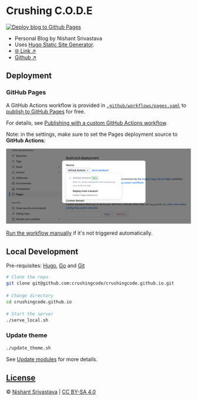 # Crushing C.O.D.E

[![Deploy blog to Github Pages](https://github.com/crushingcode/crushingcode.github.io/actions/workflows/pages.yaml/badge.svg)](https://github.com/crushingcode/crushingcode.github.io/actions/workflows/pages.yaml)

- Personal Blog by Nishant Srivastava
- Uses [Hugo Static Site Generator](https://gohugo.io/).
- [🌐 Link ↗](https://crushingcode.github.io)
- [Github ↗](https://github.com/crushingcode/crushingcode.github.io)

## Deployment

### GitHub Pages

A GitHub Actions workflow is provided in [`.github/workflows/pages.yaml`](./.github/workflows/pages.yaml) to [publish to GitHub Pages](https://github.blog/changelog/2022-07-27-github-pages-custom-github-actions-workflows-beta/) for free.

For details, see [Publishing with a custom GitHub Actions workflow](https://docs.github.com/en/pages/getting-started-with-github-pages/configuring-a-publishing-source-for-your-github-pages-site#publishing-with-a-custom-github-actions-workflow).

Note: in the settings, make sure to set the Pages deployment source to **GitHub Actions**:

<img src="assets/github_actions_for_gh_pages.png" width=600 />

[Run the workflow manually](https://docs.github.com/en/actions/using-workflows/manually-running-a-workflow) if it's not triggered automatically.

## Local Development

Pre-requisites: [Hugo](https://gohugo.io/getting-started/installing/), [Go](https://golang.org/doc/install) and [Git](https://git-scm.com)

```sh
# Clone the repo
git clone git@github.com:crushingcode/crushingcode.github.io.git

# Change directory
cd crushingcode.github.io

# Start the server
./serve_local.sh
```

### Update theme

```sh
./update_theme.sh
```

See [Update modules](https://gohugo.io/hugo-modules/use-modules/#update-modules) for more details.

## [License](/LICENSE.md)

© [Nishant Srivastava](https://www.nisrulz.com) | [CC BY-SA 4.0](https://creativecommons.org/licenses/by-sa/4.0/)
